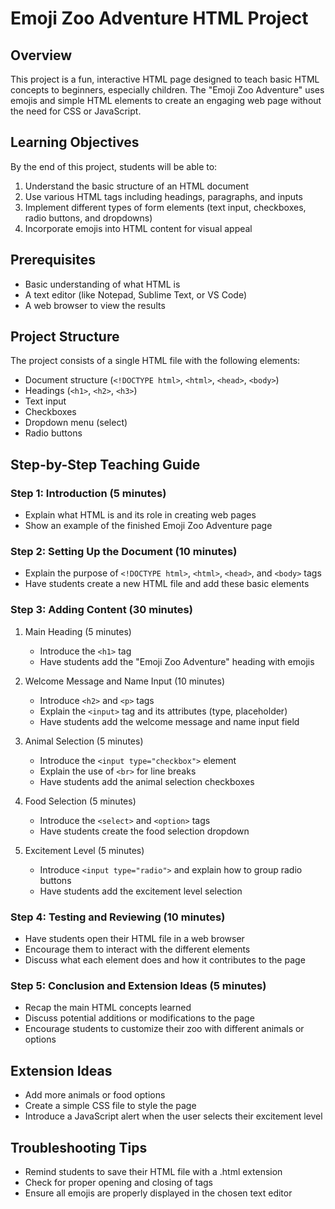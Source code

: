 # Emoji Zoo Adventure HTML Project

## Overview
This project is a fun, interactive HTML page designed to teach basic HTML concepts to beginners, especially children. The "Emoji Zoo Adventure" uses emojis and simple HTML elements to create an engaging web page without the need for CSS or JavaScript.

## Learning Objectives
By the end of this project, students will be able to:
1. Understand the basic structure of an HTML document
2. Use various HTML tags including headings, paragraphs, and inputs
3. Implement different types of form elements (text input, checkboxes, radio buttons, and dropdowns)
4. Incorporate emojis into HTML content for visual appeal

## Prerequisites
- Basic understanding of what HTML is
- A text editor (like Notepad, Sublime Text, or VS Code)
- A web browser to view the results

## Project Structure
The project consists of a single HTML file with the following elements:
- Document structure (`<!DOCTYPE html>`, `<html>`, `<head>`, `<body>`)
- Headings (`<h1>`, `<h2>`, `<h3>`)
- Text input
- Checkboxes
- Dropdown menu (select)
- Radio buttons

## Step-by-Step Teaching Guide

### Step 1: Introduction (5 minutes)
- Explain what HTML is and its role in creating web pages
- Show an example of the finished Emoji Zoo Adventure page

### Step 2: Setting Up the Document (10 minutes)
- Explain the purpose of `<!DOCTYPE html>`, `<html>`, `<head>`, and `<body>` tags
- Have students create a new HTML file and add these basic elements

### Step 3: Adding Content (30 minutes)
1. Main Heading (5 minutes)
   - Introduce the `<h1>` tag
   - Have students add the "Emoji Zoo Adventure" heading with emojis

2. Welcome Message and Name Input (10 minutes)
   - Introduce `<h2>` and `<p>` tags
   - Explain the `<input>` tag and its attributes (type, placeholder)
   - Have students add the welcome message and name input field

3. Animal Selection (5 minutes)
   - Introduce the `<input type="checkbox">` element
   - Explain the use of `<br>` for line breaks
   - Have students add the animal selection checkboxes

4. Food Selection (5 minutes)
   - Introduce the `<select>` and `<option>` tags
   - Have students create the food selection dropdown

5. Excitement Level (5 minutes)
   - Introduce `<input type="radio">` and explain how to group radio buttons
   - Have students add the excitement level selection

### Step 4: Testing and Reviewing (10 minutes)
- Have students open their HTML file in a web browser
- Encourage them to interact with the different elements
- Discuss what each element does and how it contributes to the page

### Step 5: Conclusion and Extension Ideas (5 minutes)
- Recap the main HTML concepts learned
- Discuss potential additions or modifications to the page
- Encourage students to customize their zoo with different animals or options

## Extension Ideas
- Add more animals or food options
- Create a simple CSS file to style the page
- Introduce a JavaScript alert when the user selects their excitement level

## Troubleshooting Tips
- Remind students to save their HTML file with a .html extension
- Check for proper opening and closing of tags
- Ensure all emojis are properly displayed in the chosen text editor


